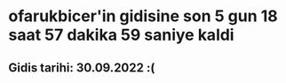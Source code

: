 # ofarukbicer'in gidisine son 5 gun 18 saat 57 dakika 59 saniye kaldi

## Gidis tarihi: 30.09.2022 :(